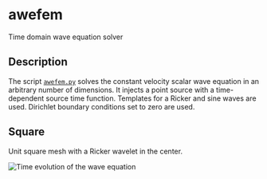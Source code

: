 # awefem
Time domain wave equation solver

Description
-----------
The script [`awefem.py`](awefem.py) solves the constant velocity scalar wave equation in an arbitrary number of dimensions. It injects a point source with a time-dependent source time function. Templates for a Ricker and sine waves are used. Dirichlet boundary conditions set to zero are used.

Square
------
Unit square mesh with a Ricker wavelet in the center.

![Time evolution of the wave equation](https://raw.githubusercontent.com/cako/fenics-scripts/master/awefem/circle/circle.gif)
